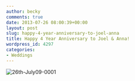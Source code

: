 ```yaml
---
author: becky
comments: true
date: 2013-07-26 08:00:39+00:00
layout: post
slug: happy-4-year-anniversary-to-joel-anna
title: Happy 4 Year Anniversary to Joel & Anna!
wordpress_id: 4297
categories:
- Weddings
---
```


![26th-July09-0001](http://www.beckyjenson.com/wp-content/uploads/2013/01/26th-July09-0001.jpg)
